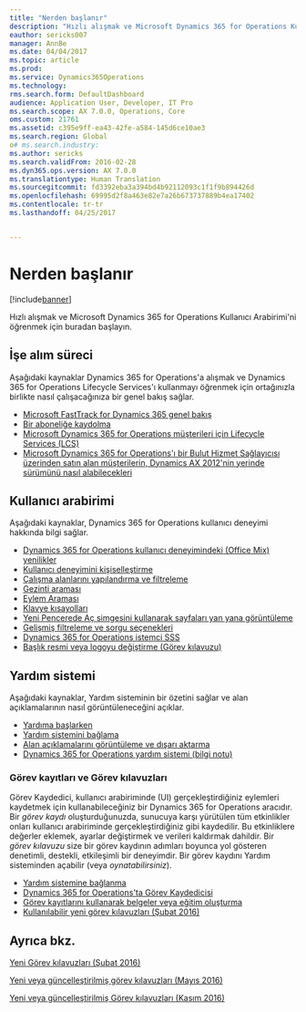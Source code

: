 ```yaml
---
title: "Nerden başlanır"
description: "Hızlı alışmak ve Microsoft Dynamics 365 for Operations Kullanıcı Arabirimi&quot;ni öğrenmek için buradan başlayın."
eauthor: sericks007
manager: AnnBe
ms.date: 04/04/2017
ms.topic: article
ms.prod: 
ms.service: Dynamics365Operations
ms.technology: 
rms.search.form: DefaultDashboard
audience: Application User, Developer, IT Pro
ms.search.scope: AX 7.0.0, Operations, Core
oms.custom: 21761
ms.assetid: c395e9ff-ea43-42fe-a584-145d6ce10ae3
ms.search.region: Global
o# ms.search.industry: 
ms.author: sericks
ms.search.validFrom: 2016-02-28
ms.dyn365.ops.version: AX 7.0.0
ms.translationtype: Human Translation
ms.sourcegitcommit: fd3392eba3a394bd4b92112093c1f1f9b894426d
ms.openlocfilehash: 69995d2f8a463e82e7a26b673737889b4ea17402
ms.contentlocale: tr-tr
ms.lasthandoff: 04/25/2017


---
```


# <a name="where-to-start"></a>Nerden başlanır

[!include[banner](../includes/banner.md)]


Hızlı alışmak ve Microsoft Dynamics 365 for Operations Kullanıcı Arabirimi'ni öğrenmek için buradan başlayın.

## <a name="onboarding"></a>İşe alım süreci
Aşağıdaki kaynaklar Dynamics 365 for Operations'a alışmak ve Dynamics 365 for Operations Lifecycle Services'ı kullanmayı öğrenmek için ortağınızla birlikte nasıl çalışacağınıza bir genel bakış sağlar. 

- [Microsoft FastTrack for Dynamics 365 genel bakış](/dynamics365/operations/get-started/fasttrack-dynamics-365-overview) 
- [Bir aboneliğe kaydolma](../dev-tools/sign-up-preview-subscription.md) 
- [Microsoft Dynamics 365 for Operations müşterileri için Lifecycle Services (LCS)](../lifecycle-services/lcs-works-lcs.md) 
- [Microsoft Dynamics 365 for Operations'ı bir Bulut Hizmet Sağlayıcısı üzerinden satın alan müşterilerin, Dynamics AX 2012'nin yerinde sürümünü nasıl alabilecekleri](../deployment/csp-download-customersource.md)

## <a name="user-interface"></a>Kullanıcı arabirimi
Aşağıdaki kaynaklar, Dynamics 365 for Operations kullanıcı deneyimi hakkında bilgi sağlar. 
-   [Dynamics 365 for Operations kullanıcı deneyimindeki (Office Mix) yenilikler](https://mix.office.com/watch/1ohsrrpsd02e1)
-   [Kullanıcı deneyimini kişiselleştirme](/dynamics365/operations/get-started/personalize-user-experience)
-   [Çalışma alanlarını yapılandırma ve filtreleme](/dynamics365/operations/get-started/configure-filter-workspaces)
-   [Gezinti araması](/dynamics365/operations/get-started/navigation-search)
-   [Eylem Araması](/dynamics365/operations/get-started/action-search)
-   [Klavye kısayolları](/dynamics365/operations/get-started/shortcut-keys)
-   [Yeni Pencerede Aç simgesini kullanarak sayfaları yan yana görüntüleme](/dynamics365/operations/get-started/display-pages-side-by-side)
-   [Gelişmiş filtreleme ve sorgu seçenekleri](/dynamics365/operations/get-started/advanced-filtering-query-options)
-   [Dynamics 365 for Operations istemci SSS](/dynamics365/operations/get-started/client-faq)
-   [Başlık resmi veya logoyu değiştirme (Görev kılavuzu)](http://ax.help.dynamics.com/en/wiki/change-the-banner-or-logo/)

## <a name="help-system"></a>Yardım sistemi
Aşağıdaki kaynaklar, Yardım sisteminin bir özetini sağlar ve alan açıklamalarının nasıl görüntüleneceğini açıklar.

-   [Yardıma başlarken](help-overview.md)
-   [Yardım sistemini bağlama](help-connect.md)
-   [Alan açıklamalarını görüntüleme ve dışarı aktarma](/dynamics365/operations/get-started/view-export-field-descriptions)
-   [Dynamics 365 for Operations yardım sistemi (bilgi notu)](https://mbs.microsoft.com/customersource/Global/AX/learning/fact-sheets/msdaxhelpsystemfactsheet)

### <a name="task-recordings-and-task-guides"></a>Görev kayıtları ve Görev kılavuzları

Görev Kaydedici, kullanıcı arabiriminde (UI) gerçekleştirdiğiniz eylemleri kaydetmek için kullanabileceğiniz bir Dynamics 365 for Operations aracıdır. Bir *görev kaydı* oluşturduğunuzda, sunucuya karşı yürütülen tüm etkinlikler onları kullanıcı arabiriminde gerçekleştirdiğiniz gibi kaydedilir. Bu etkinliklere değerler eklemek, ayarlar değiştirmek ve verileri kaldırmak dahildir. Bir *görev kılavuzu* size bir görev kaydının adımları boyunca yol gösteren denetimli, destekli, etkileşimli bir deneyimdir. Bir görev kaydını Yardım sisteminden açabilir (veya *oynatabilirsiniz*).
-   [Yardım sistemine bağlanma](help-connect.md)
-   [Dynamics 365 for Operations'ta Görev Kaydedicisi](../user-interface/task-recorder.md)
-   [Görev kayıtlarını kullanarak belgeler veya eğitim oluşturma](../user-interface/task-recorder.md)
-   [Kullanılabilir yeni görev kılavuzları (Şubat 2016)](new-task-guides-available-february-2016.md)


<a name="see-also"></a>Ayrıca bkz.
--------

[Yeni Görev kılavuzları (Şubat 2016)](new-task-guides-available-february-2016.md)

[Yeni veya güncelleştirilmiş görev kılavuzları (Mayıs 2016)](new-updated-task-guides-available-may-2016.md)

[Yeni veya güncelleştirilmiş Görev kılavuzları (Kasım 2016)](new-task-guides-november-2016.md)




